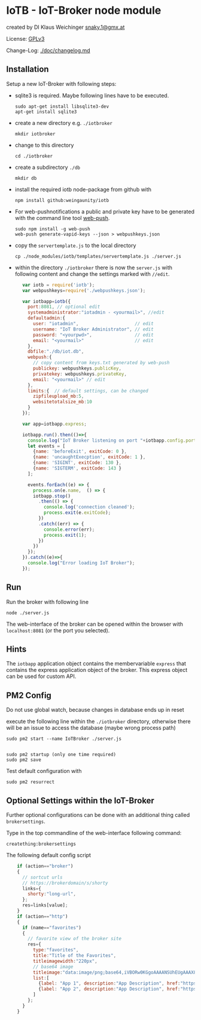 # IoTB - IoT-Broker node module
created by DI Klaus Weichinger  snaky.1@gmx.at  

License: [GPLv3](./LICENSE)

Change-Log: [./doc/changelog.md](./doc/changelog.md)


## Installation
Setup a new IoT-Broker with following steps:

- sqlite3 is required. Maybe following lines have to be executed.

      sudo apt-get install libsqlite3-dev
      apt-get install sqlite3

- create a new directory e.g. `./iotbroker`

      mkdir iotbroker

- change to this directory

      cd ./iotbroker

- create a subdirectory `./db`

      mkdir db

- install the required iotb node-package from github with

      npm install github:weingaunity/iotb

- For web-pushnotifications a public and private key have to be generated with the command line tool [web-push](https://www.npmjs.com/package/web-push).

      sudo npm install -g web-push
      web-push generate-vapid-keys --json > webpushkeys.json

- copy the `servertemplate.js` to the local directory

      cp ./node_modules/iotb/templates/servertemplate.js ./server.js

- within the directory `./iotbroker` there is now the `server.js` with following content and change the settings marked with `//edit`.

```javascript
      var iotb = require('iotb');
      var webpushkeys=require('./webpushkeys.json');

      var iotbapp=iotb({
        port:8081, // optional edit
        systemadministrator:"iotadmin - <yourmail>", //edit
        defaultadmin:{
          user: "iotadmin",                     // edit
          username: "IoT Broker Administrator", // edit
          password: "<yourpwd>",                // edit
          email: "<yourmail>"                   // edit
        },
        dbfile:"./db/iot.db",       
        webpush:{
          // copy content from keys.txt generated by web-push
          publickey: webpushkeys.publicKey,
          privatekey: webpushkeys.privateKey,
          email: "<yourmail>" // edit
        },
        limits:{  // default settings, can be changed
          zipfileupload_mb:5,
          websitetotalsize_mb:10
        }
      });

      var app=iotbapp.express;

      iotbapp.run().then(()=>{
        console.log("IoT Broker listening on port "+iotbapp.config.port);
        let events = [
          {name: 'beforeExit', exitCode: 0 },
          {name: 'uncaughtExecption', exitCode: 1 },
          {name: 'SIGINT', exitCode: 130 },
          {name: 'SIGTERM', exitCode: 143 }
        ];

        events.forEach((e) => {
          process.on(e.name,  () => {
          iotbapp.stop()
            .then(() => { 
              console.log('connection cleaned');
              process.exit(e.exitCode);
            })
            .catch((err) => {
              console.error(err);
              process.exit(1);
            })    
          })
        });
      }).catch((e)=>{
        console.log("Error loading IoT Broker");
      });
```

## Run

Run the broker with following line

    node ./server.js

The web-interface of the broker can be opened within the browser with `localhost:8081` (or the port you selected).

## Hints

The `iotbapp` application object contains the membervariable `express` that contains the express application object of the broker. This express object can be used for custom API.

## PM2 Config
Do not use global watch, because changes in database ends up in reset

execute the following line within the `./iotbroker` directory, otherwise there will be an issue to access the database (maybe wrong process path)

    sudo pm2 start --name IoTBroker ./server.js


    sudo pm2 startup (only one time required)
    sudo pm2 save

Test default configuration with

    sudo pm2 resurrect

## Optional Settings within the IoT-Broker

Further optional configurations can be done with an additional thing called `brokersettings`.

Type in the top commandline of the web-interface following command:

    creatething:brokersettings

The following default config script

```javascript
    if (action=="broker")
    {
      // sortcut urls
      // https://brokerdomain/s/shorty
      links={
        shorty:"long-url",
      };
      res=links[value];
    }
    if (action=="http")
    {
      if (name=="favorites")
      {
        // favorite view of the broker site
        res={
          type:"favorites",
          title:"Title of the Favorites",
          titleimagewidth:"220px",
          // base64 image
          titleimage:"data:image/png;base64,iVBORw0KGgoAAAANSUhEUgAAAX8AAABrCAYA...",
          list:[
            {label: "App 1", description:"App Description", href:"https://..."},
            {label: "App 2", description:"App Description", href:"https://..."}
          ]
        };
      }
    }
  ```
    

